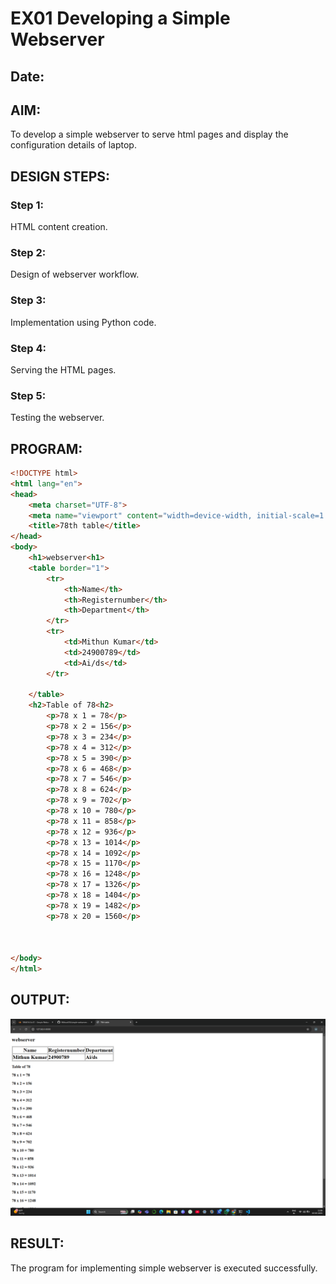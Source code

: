  
# EX01 Developing a Simple Webserver
## Date:

## AIM:
To develop a simple webserver to serve html pages and display the configuration details of laptop.

## DESIGN STEPS:
### Step 1: 
HTML content creation.

### Step 2:
Design of webserver workflow.

### Step 3:
Implementation using Python code.

### Step 4:
Serving the HTML pages.

### Step 5:
Testing the webserver.

## PROGRAM:
```html
<!DOCTYPE html>
<html lang="en">
<head>
    <meta charset="UTF-8">
    <meta name="viewport" content="width=device-width, initial-scale=1.0">
    <title>78th table</title>
</head>
<body>
    <h1>webserver<h1>
    <table border="1">
        <tr>
            <th>Name</th>
            <th>Registernumber</th>
            <th>Department</th>
        </tr>
        <tr>
            <td>Mithun Kumar</td>
            <td>24900789</td>
            <td>Ai/ds</td>
        </tr>
        
    </table>
    <h2>Table of 78<h2>
        <p>78 x 1 = 78</p>
        <p>78 x 2 = 156</p>
        <p>78 x 3 = 234</p>
        <p>78 x 4 = 312</p>
        <p>78 x 5 = 390</p>
        <p>78 x 6 = 468</p>
        <p>78 x 7 = 546</p>
        <p>78 x 8 = 624</p>
        <p>78 x 9 = 702</p>
        <p>78 x 10 = 780</p>
        <p>78 x 11 = 858</p>
        <p>78 x 12 = 936</p>
        <p>78 x 13 = 1014</p>
        <p>78 x 14 = 1092</p>
        <p>78 x 15 = 1170</p>
        <p>78 x 16 = 1248</p>
        <p>78 x 17 = 1326</p>
        <p>78 x 18 = 1404</p>
        <p>78 x 19 = 1482</p>
        <p>78 x 20 = 1560</p>
        

    
</body>
</html>
```


## OUTPUT:
![output](static/Table%20of%2078.png)


## RESULT:
The program for implementing simple webserver is executed successfully.
